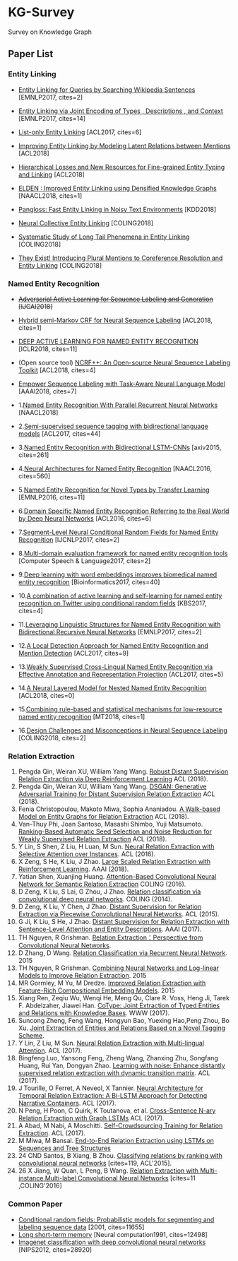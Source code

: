 # KG-Survey
Survey on Knowledge Graph

## Paper List

### Entity Linking

- [Entity Linking for Queries by Searching Wikipedia Sentences](https://arxiv.org/pdf/1704.02788) [EMNLP2017, cites=2]

- [Entity Linking via Joint Encoding of Types , Descriptions , and Context](http://www.aclweb.org/anthology/D17-1284) [EMNLP2017, cites=14]

- [List-only Entity Linking](http://www.aclweb.org/anthology/P17-2085) [ACL2017, cites=6]

- [Improving Entity Linking by Modeling Latent Relations between Mentions](https://arxiv.org/pdf/1804.10637) [ACL2018]

- [Hierarchical Losses and New Resources for Fine-grained Entity Typing and Linking](http://www.aclweb.org/anthology/P18-1010) [ACL2018]

- [ELDEN : Improved Entity Linking using Densified Knowledge Graphs](http://www.aclweb.org/anthology/N18-1167) [NAACL2018, cites=1]

- [Pangloss: Fast Entity Linking in Noisy Text Environments](https://arxiv.org/pdf/1807.06036) [KDD2018]

- [Neural Collective Entity Linking](http://www.aclweb.org/anthology/C18-1057) [COLING2018]

- [Systematic Study of Long Tail Phenomena in Entity Linking](http://www.aclweb.org/anthology/C18-1056) [COLING2018]

- [They Exist! Introducing Plural Mentions to Coreference Resolution and Entity Linking](http://www.aclweb.org/anthology/C18-1003) [COLING2018]

### Named Entity Recognition

- ~~[Adversarial Active Learning for Sequence Labeling and Generation](https://www.ijcai.org/proceedings/2018/0558.pdf) [IJCAI2018]~~

- [Hybrid semi-Markov CRF for Neural Sequence Labeling](https://arxiv.org/pdf/1805.03838.pdf) [ACL2018, cites=1]

- [DEEP ACTIVE LEARNING FOR NAMED ENTITY RECOGNITION](https://openreview.net/pdf?id=ry018WZAZ) [ICLR2018, cites=11]

- (Open source tool) [NCRF++: An Open-source Neural Sequence Labeling Toolkit](https://arxiv.org/pdf/1806.05626.pdf) [ACL2018, cites=4]

- [Empower Sequence Labeling with Task-Aware Neural Language Model](https://arxiv.org/pdf/1709.04109.pdf) [AAAI2018, cites=7]

- 1.[Named Entity Recognition With Parallel Recurrent Neural Networks](http://www.aclweb.org/anthology/P18-2012) [NAACL2018]

- 2.[Semi-supervised sequence tagging with bidirectional language models](https://arxiv.org/pdf/1705.00108.pdf) [ACL2017, cites=44]

- 3.[Named Entity Recognition with Bidirectional LSTM-CNNs](https://arxiv.org/pdf/1511.08308.pdf) [axiv2015, cites=261]

- 4.[Neural Architectures for Named Entity Recognition](https://arxiv.org/pdf/1603.01360.pdf) [NAACL2016, cites=560]

- 5.[Named Entity Recognition for Novel Types by Transfer Learning](http://www.aclweb.org/anthology/D/D16/D16-1087.pdf) [EMNLP2016, cites=11]

- 6.[Domain Specific Named Entity Recognition Referring to the Real World by Deep Neural Networks](http://www.aclweb.org/anthology/P/P16/P16-2039.pdf) [ACL2016, cites=6]

- 7.[Segment-Level Neural Conditional Random Fields for Named Entity Recognition](http://www.aclweb.org/anthology/I17-2017) [IJCNLP2017, cites=2]

- 8.[Multi-domain evaluation framework for named entity recognition tools](https://www.sciencedirect.com/science/article/pii/S0885230815300504) [Computer Speech & Language2017, cites=2]

- 9.[Deep learning with word embeddings improves biomedical named entity recognition](https://academic.oup.com/bioinformatics/article-abstract/33/14/i37/3953940) [Bioinformatics2017, cites=40]

- 10.[A combination of active learning and self-learning for named entity recognition on Twitter using conditional random fields](https://www.sciencedirect.com/science/article/pii/S0950705117303040) [KBS2017, cites=4]

- 11.[Leveraging Linguistic Structures for Named Entity Recognition with Bidirectional Recursive Neural Networks](http://www.aclweb.org/anthology/D/D17/D17-1282.pdf) [EMNLP2017, cites=2]

- 12.[A Local Detection Approach for Named Entity Recognition and Mention Detection](http://www.aclweb.org/anthology/P/P17/P17-1114.pdf) [ACL2017, cites=9]

- 13.[Weakly Supervised Cross-Lingual Named Entity Recognition via Effective Annotation and Representation Projection](http://www.aclweb.org/anthology/P/P17/P17-1135.pdf) (ACL2017, cites=5)

- 14.[A Neural Layered Model for Nested Named Entity Recognition](http://www.aclweb.org/anthology/N18-1131) [ACL2018, cites=0]

- 15.[Combining rule-based and statistical mechanisms for low-resource named entity recognition](https://www.researchgate.net/publication/321954024_Combining_rule-based_and_statistical_mechanisms_for_low-resource_named_entity_recognition) [MT2018, cites=1]

- 16.[Design Challenges and Misconceptions in Neural Sequence Labeling](https://arxiv.org/abs/1806.04470) [COLING2018, cites=2]
 
### Relation Extraction
1. Pengda Qin, Weiran XU, William Yang Wang. [Robust Distant Supervision Relation Extraction via Deep Reinforcement Learning](http://aclweb.org/anthology/P18-1199) ACL (2018).
2. Pengda Qin, Weiran XU, William Yang Wang. [DSGAN: Generative Adversarial Training for Distant Supervision Relation Extraction](http://aclweb.org/anthology/P18-1046) ACL (2018).
3. Fenia Christopoulou, Makoto Miwa, Sophia Ananiadou. [A Walk-based Model on Entity Graphs for Relation Extraction](http://aclweb.org/anthology/P18-2014) ACL (2018).
4. Van-Thuy Phi, Joan Santoso, Masashi Shimbo, Yuji Matsumoto. [Ranking-Based Automatic Seed Selection and Noise Reduction for Weakly Supervised Relation Extraction](http://aclweb.org/anthology/P18-2015) ACL (2018).
5. Y Lin, S Shen, Z Liu, H Luan, M Sun. [Neural Relation Extraction with Selective Attention over Instances](http://aclweb.org/anthology/P/P16/P16-1200.pdf). ACL (2016).
6. X Zeng, S He, K Liu, J Zhao. [Large Scaled Relation Extraction with Reinforcement Learning](http://www.nlpr.ia.ac.cn/cip/~liukang/liukangPageFile/zeng_aaai2018.pdf). AAAI (2018).
7. Yatian Shen, Xuanjing Huang. [Attention-Based Convolutional Neural Network for Semantic Relation Extraction](http://www.aclweb.org/anthology/C16-1238) COLING (2016).
8. D Zeng, K Liu, S Lai, G Zhou, J Zhao. [Relation classification via convolutional deep neural networks](http://www.aclweb.org/anthology/C14-1220). COLING (2014).
9. D Zeng, K Liu, Y Chen, J Zhao. [Distant Supervision for Relation Extraction via Piecewise Convolutional Neural Networks](http://www.aclweb.org/anthology/D15-1203). ACL (2015). 
10. G Ji, K Liu, S He, J Zhao. [Distant Supervision for Relation Extraction with Sentence-Level Attention and Entity Descriptions](http://www.aaai.org/ocs/index.php/AAAI/AAAI17/paper/download/14491/14078). AAAI (2017).
11. TH Nguyen, R Grishman. [Relation Extraction：Perspective from Convolutional Neural Networks](http://www.aclweb.org/anthology/W15-1506).
12. D Zhang, D Wang. [Relation Classification via Recurrent Neural Network](https://arxiv.org/pdf/1508.01006). 2015
13. TH Nguyen, R Grishman. [Combining Neural Networks and Log-linear Models to Improve Relation Extraction](https://arxiv.org/pdf/1511.05926). 2015
14. MR Gormley, M Yu, M Dredze. [Improved Relation Extraction with Feature-Rich Compositional Embedding Models](https://arxiv.org/pdf/1505.02419). 2015
15. Xiang Ren, Zeqiu Wu, Wenqi He, Meng Qu, Clare R. Voss, Heng Ji, Tarek F. Abdelzaher, Jiawei Han. [CoType: Joint Extraction of Typed Entities and Relations with Knowledge Bases](http://cn.arxiv.org/pdf/1610.08763). WWW (2017).
16. Suncong Zheng, Feng Wang, Hongyun Bao, Yuexing Hao,Peng Zhou, Bo Xu. [Joint Extraction of Entities and Relations Based on a Novel Tagging Scheme](https://arxiv.org/pdf/1706.05075).
17. Y Lin, Z Liu, M Sun. [Neural Relation Extraction with Multi-lingual Attention](http://www.aclweb.org/anthology/P17-1004). ACL (2017).
18. Bingfeng Luo, Yansong Feng, Zheng Wang, Zhanxing Zhu, Songfang Huang, Rui Yan, Dongyan Zhao. [Learning with noise: Enhance distantly supervised relation extraction with dynamic transition matrix](https://arxiv.org/pdf/1705.03995). ACL (2017).
19. J Tourille, O Ferret, A Neveol, X Tannier. [Neural Architecture for Temporal Relation Extraction: A Bi-LSTM Approach for Detecting Narrative Containers](http://www.aclweb.org/anthology/P17-2035). ACL (2017).
20. N Peng, H Poon, C Quirk, K Toutanova, et al. [Cross-Sentence N-ary Relation Extraction with Graph LSTMs](https://arxiv.org/pdf/1708.03743) ACL (2017).
21. A Abad, M Nabi, A Moschitti. [Self-Crowdsourcing Training for Relation Extraction](http://www.aclweb.org/anthology/P17-2082). ACL (2017).
22. M Miwa, M Bansal. [End-to-End Relation Extraction using LSTMs on Sequences and Tree Structures](https://arxiv.org/paf/1601.00770)
24. 24 CND Santos, B Xiang, B Zhou. [Classifying relations by ranking with convolutional neural networks](https://arxiv.org/pdf/1504.06580) [cites=119, ACL'2015].
26. 26 X Jiang, W Quan, L Peng, B Wang. [Relation Extraction with Multi-instance Multi-label Convolutional Neural Networks](http://www.aclweb.org/anthology/C/C16/C16-1139.pdf) [cites=11 ,COLING'2016]
### Common Paper
- [Conditional random fields: Probabilistic models for segmenting and labeling sequence data](https://repository.upenn.edu/cgi/viewcontent.cgi?article=1162&context=cis_papers) [2001, cites=11655]
- [Long short-term memory](http://citeseerx.ist.psu.edu/viewdoc/download?doi=10.1.1.676.4320&rep=rep1&type=pdf) [Neural computation1991, cites=12498]
- [Imagenet classification with deep convolutional neural networks](http://papers.nips.cc/paper/4824-imagenet-classification-with-deep-convolutional-neural-networks.pdf) [NIPS2012, cites=28920]
